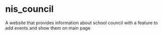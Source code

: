 # nis_council

A website that provides information about school council with a feature to add events and show them on main page
